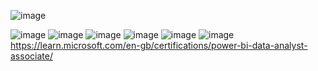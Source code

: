 ![image](https://user-images.githubusercontent.com/118850729/234569289-2ceaa2b8-88d0-451e-9aaa-e5b7d948e8ef.png)

![image](https://user-images.githubusercontent.com/118850729/234568727-0b18b41a-a1aa-4291-a96c-07655db880d3.png)
![image](https://user-images.githubusercontent.com/118850729/234568800-cf4125f8-29e2-4117-9d01-63cc95d09cab.png)
![image](https://user-images.githubusercontent.com/118850729/234568898-1940d389-aa7b-437e-9c6d-86cbc708da90.png)
![image](https://user-images.githubusercontent.com/118850729/234568951-bf9151e0-efb5-419c-a54f-c74e64d8927c.png)
![image](https://user-images.githubusercontent.com/118850729/234569002-326f26d9-0f3d-4646-b058-d803dfcaee29.png)
![image](https://user-images.githubusercontent.com/118850729/234569090-4096a93b-1483-494b-a220-8bb61e257bd7.png)
https://learn.microsoft.com/en-gb/certifications/power-bi-data-analyst-associate/

<!--
**Glamour95/Glamour95** is a ✨ _special_ ✨ repository because its `README.md` (this file) appears on your GitHub profile.

Glamour is a qualified certified Microsoft Power BI Data Analyst Associate, with a solid foundation in database management tools such as MySQL, Oracle, and MongoDB, and experience in database design and management, including SQL and NoSQL databases. Along with her expertise in Java, Python, JavaScript, and C++, and proficiency in cloud platforms such as Amazon Web Services (AWS), Microsoft Azure, and Google Cloud Platform, Glamour possesses a diverse range of skills that make her an exceptional software developer.

With a strong understanding of Agile, Scrum, and DevOps methodologies, web development skills, and a good understanding of HTML and CSS, as well as frameworks such as React, Angular, and Vue.js, Glamour is passionate about mobile development, with skills in developing applications for iOS, Android, React Native, and Flutter platforms. She has a proven track record of delivering successful projects and making significant contributions to various teams.

As a team player, Glamour is committed to working effectively in a team and supporting others in achieving common goals. She approaches problems and challenges with creativity and innovation, always looking for ways to develop new software applications or technologies that solve real-world problems and solve complex problems with software solutions.

In her free time, Glamour enjoys spending time with friends and family, attending parties or events, and meeting new people. She also loves helping out at local charities or community organizations and participating in fundraising or awareness campaigns.
